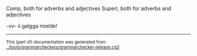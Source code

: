 





































































Comp, both for adverbs and adjectives
Superl, both for adverbs and adjectives












































































































































































































































































































































































































































































































































































































































































































































































































































































































































































































































































































































































































































































































































































































































































































































































































































































































































































































































































































-vv- ii galgga mielde!


































































































































































































































































































































































































































































































































































































































































































































































































































* * *
<small>This (part of) documentation was generated from [../tools/grammarcheckers/grammarchecker-release.cg3](http://github.com/giellalt/lang-sme/blob/main/../tools/grammarcheckers/grammarchecker-release.cg3)</small>